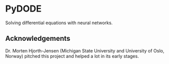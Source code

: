 # PyDODE
Solving differential equations with neural networks.

## Acknowledgements
Dr. Morten Hjorth-Jensen (Michigan State University and University of Oslo, Norway) pitched this project and helped a lot in its early stages. 
